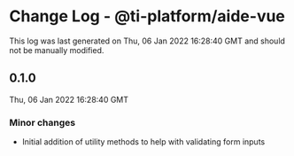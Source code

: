 # Change Log - @ti-platform/aide-vue

This log was last generated on Thu, 06 Jan 2022 16:28:40 GMT and should not be manually modified.

## 0.1.0
Thu, 06 Jan 2022 16:28:40 GMT

### Minor changes

- Initial addition of utility methods to help with validating form inputs

